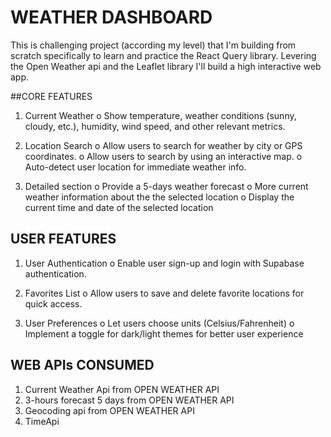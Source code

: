 # WEATHER DASHBOARD

This is challenging project (according my level) that I'm building from scratch specifically to learn and practice the React Query library.
Levering the Open Weather api and the Leaflet library I'll build a high interactive web app.

##CORE FEATURES

1. Current Weather
    o Show temperature, weather conditions (sunny, cloudy, etc.), humidity, wind 
    speed, and other relevant metrics.
   
2. Location Search
    o Allow users to search for weather by city or GPS coordinates.
    o Allow users to search by using an interactive map.
    o Auto-detect user location for immediate weather info.
   
3. Detailed section
    o Provide a 5-days weather forecast
    o More current weather information about the the selected location
    o Display the current time and date of the selected location
   
   
   

## USER FEATURES

1. User Authentication
    o Enable user sign-up and login with Supabase authentication.
   
2. Favorites List
    o Allow users to save and delete favorite locations for quick access.

3. User Preferences
    o Let users choose units (Celsius/Fahrenheit)
    o Implement a toggle for dark/light themes for better user experience



## WEB APIs CONSUMED

1. Current Weather Api from OPEN WEATHER API
2. 3-hours forecast 5 days from OPEN WEATHER API
3. Geocoding api from OPEN WEATHER API
4. TimeApi
   
